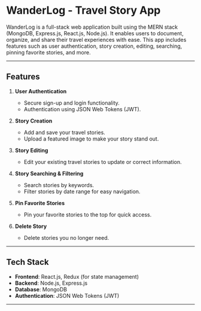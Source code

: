 # WanderLog - Travel Story App

WanderLog is a full-stack web application built using the MERN stack (MongoDB, Express.js, React.js, Node.js). It enables users to document, organize, and share their travel experiences with ease. This app includes features such as user authentication, story creation, editing, searching, pinning favorite stories, and more.

---
## Features

1. **User Authentication**
   - Secure sign-up and login functionality.
   - Authentication using JSON Web Tokens (JWT).

2. **Story Creation**
   - Add and save your travel stories.
   - Upload a featured image to make your story stand out.

3. **Story Editing**
   - Edit your existing travel stories to update or correct information.

4. **Story Searching & Filtering**
   - Search stories by keywords.
   - Filter stories by date range for easy navigation.

5. **Pin Favorite Stories**
   - Pin your favorite stories to the top for quick access.

6. **Delete Story**
   - Delete stories you no longer need.

---

## Tech Stack

- **Frontend**: React.js, Redux (for state management)
- **Backend**: Node.js, Express.js
- **Database**: MongoDB
- **Authentication**: JSON Web Tokens (JWT)

---
